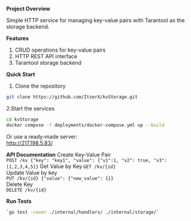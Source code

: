 **Project Overview**

Simple HTTP service for managing key-value pairs with Tarantool as the storage backend.

**Features**
1. CRUD operations for key-value pairs
2. HTTP REST API interface
3. Tarantool storage backend

**Quick Start**
1. Clone the repository
```bash
git clone https://github.com/ItserX/kvStorage.git
```  
2.Start the services
```bash  
cd kvStorage  
docker compose -f deployments/docker-compose.yml up --build
```
Or use a ready-made server:  
http://217.198.5.83/

**API Documentation**
Create Key-Value Pair  
`POST /kv {"key": "key1", "value": {"v1":1, "v2": true, "v3": [1,2,3,4,5]}`
Get Value by Key
`GET /kv/{id}`  
Update Value by key  
`PUT /kv/{id} {"value": {"new_value": 1}}`  
Delete Key  
`DELETE /kv/{id}`

**Run Tests**  
```bash
`go test -cover ./internal/handlers/ ./internal/storage/`
```
